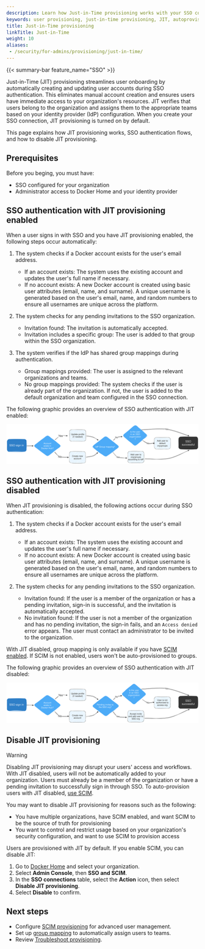 ```yaml
---
description: Learn how Just-in-Time provisioning works with your SSO connection.
keywords: user provisioning, just-in-time provisioning, JIT, autoprovision, Docker Admin, admin, security
title: Just-in-Time provisioning
linkTitle: Just-in-Time
weight: 10
aliases:
 - /security/for-admins/provisioning/just-in-time/
---
```


{{< summary-bar feature_name="SSO" >}}

Just-in-Time (JIT) provisioning streamlines user onboarding by automatically creating and updating user accounts during SSO authentication. This eliminates manual account creation and ensures users have immediate access to your organization's resources. JIT verifies that users belong to the organization and assigns them to the appropriate teams based on your identity provider (IdP) configuration. When you create your SSO connection, JIT provisioning is turned on by default.

This page explains how JIT provisioning works, SSO authentication flows, and how to disable JIT provisioning.

## Prerequisites

Before you beging, you must have:

- SSO configured for your organization
- Administrator access to Docker Home and your identity provider

## SSO authentication with JIT provisioning enabled

When a user signs in with SSO and you have JIT provisioning enabled, the following steps occur automatically:

1. The system checks if a Docker account exists for the user's email address.

    - If an account exists: The system uses the existing account and updates the user's full name if necessary.
    - If no account exists: A new Docker account is created using basic user attributes (email, name, and surname). A unique username is generated based on the user's email, name, and random numbers to ensure all usernames are unique across the platform.

2. The system checks for any pending invitations to the SSO organization.

    - Invitation found: The invitation is automatically accepted.
    - Invitation includes a specific group: The user is added to that group within the SSO organization.

3. The system verifies if the IdP has shared group mappings during authentication.

    - Group mappings provided: The user is assigned to the relevant organizations and teams.
    - No group mappings provided: The system checks if the user is already part of the organization. If not, the user is added to the default organization and team configured in the SSO connection.

The following graphic provides an overview of SSO authentication with JIT enabled:

   ![JIT provisioning enabled workflow](../images/jit-enabled-flow.svg)

## SSO authentication with JIT provisioning disabled

When JIT provisioning is disabled, the following actions occur during SSO authentication:

1. The system checks if a Docker account exists for the user's email address.

    - If an account exists: The system uses the existing account and updates the user's full name if necessary.
    - If no account exists: A new Docker account is created using basic user attributes (email, name, and surname). A unique username is generated based on the user's email, name, and random numbers to ensure all usernames are unique across the platform.

2. The system checks for any pending invitations to the SSO organization.

   - Invitation found: If the user is a member of the organization or has a pending invitation, sign-in is successful, and the invitation is automatically accepted.
   - No invitation found: If the user is not a member of the organization and has no pending invitation, the sign-in fails, and an `Access denied` error appears. The user must contact an administrator to be invited to the organization.

With JIT disabled, group mapping is only available if you have [SCIM enabled](scim/#enable-scim-in-docker). If SCIM is not enabled, users won't be auto-provisioned to groups.

The following graphic provides an overview of SSO authentication with JIT disabled:

![JIT provisioning disabled workflow](../images/jit-disabled-flow.svg)

## Disable JIT provisioning

> [!WARNING]
>
> Disabling JIT provisioning may disrupt your users' access and workflows. With JIT disabled, users will not be automatically added to your organization. Users must already be a member of the organization or have a pending invitation to successfully sign in through SSO. To auto-provision users with JIT disabled, [use SCIM](./scim.md).

You may want to disable JIT provisioning for reasons such as the following:

- You have multiple organizations, have SCIM enabled, and want SCIM to be the source of truth for provisioning
- You want to control and restrict usage based on your organization's security configuration, and want to use SCIM to provision access

Users are provisioned with JIT by default. If you enable SCIM, you can disable JIT:

1. Go to [Docker Home](https://app.docker.com/) and select your organization.
1. Select **Admin Console**, then **SSO and SCIM**.
1. In the **SSO connections** table, select the **Action** icon, then select **Disable JIT provisioning**.
1. Select **Disable** to confirm.

## Next steps

- Configure [SCIM provisioning](/manuals/enterprise/security/provisioning/scim.md) for advanced user management.
- Set up [group mapping](/manuals/enterprise/security/provisioning/group-mapping.md) to automatically assign users to teams.
- Review [Troubleshoot provisioning](/manuals/enterprise/troubleshoot/troubleshoot-provisioning.md).
